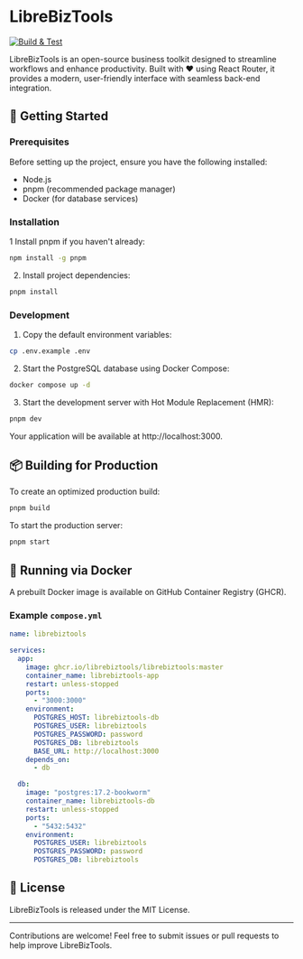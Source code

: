 # LibreBizTools

[![Build & Test](https://github.com/librebiztools/librebiztools/actions/workflows/app.yml/badge.svg)](https://github.com/librebiztools/librebiztools/actions/workflows/app.yml)

LibreBizTools is an open-source business toolkit designed to streamline workflows and enhance productivity. Built with ❤️ using React Router, it provides a modern, user-friendly interface with seamless back-end integration.

## 🚀 Getting Started

### Prerequisites

Before setting up the project, ensure you have the following installed:

- Node.js
- pnpm (recommended package manager)
- Docker (for database services)

### Installation

1 Install pnpm if you haven't already:

```bash
npm install -g pnpm
```

2. Install project dependencies:

```bash
pnpm install
```

### Development

1. Copy the default environment variables:

```bash
cp .env.example .env
```

2. Start the PostgreSQL database using Docker Compose:

```bash
docker compose up -d
```

3. Start the development server with Hot Module Replacement (HMR):

```bash
pnpm dev
```

Your application will be available at http://localhost:3000.

## 📦 Building for Production

To create an optimized production build:

```bash
pnpm build
```

To start the production server:

```bash
pnpm start
```

## 🐳 Running via Docker

A prebuilt Docker image is available on GitHub Container Registry (GHCR).

### Example `compose.yml`

```yml
name: librebiztools

services:
  app:
    image: ghcr.io/librebiztools/librebiztools:master
    container_name: librebiztools-app
    restart: unless-stopped
    ports:
      - "3000:3000"
    environment:
      POSTGRES_HOST: librebiztools-db
      POSTGRES_USER: librebiztools
      POSTGRES_PASSWORD: password
      POSTGRES_DB: librebiztools
      BASE_URL: http://localhost:3000
    depends_on:
      - db

  db:
    image: "postgres:17.2-bookworm"
    container_name: librebiztools-db
    restart: unless-stopped
    ports:
      - "5432:5432"
    environment:
      POSTGRES_USER: librebiztools
      POSTGRES_PASSWORD: password
      POSTGRES_DB: librebiztools
```

## 📜 License

LibreBizTools is released under the MIT License.

---

Contributions are welcome! Feel free to submit issues or pull requests to help improve LibreBizTools.
